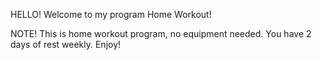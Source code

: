 HELLO!
Welcome to my program Home Workout! 

NOTE!
This is home workout program, no equipment needed.
You have 2 days of rest weekly.
Enjoy!

